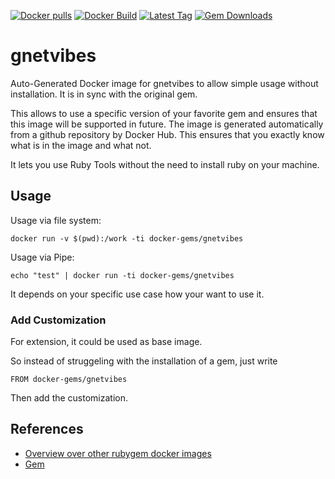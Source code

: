 [![Docker pulls](https://img.shields.io/docker/pulls/rubygem/gnetvibes.svg)](https://hub.docker.com/r/rubygem/gnetvibes/)
[![Docker Build](https://img.shields.io/docker/automated/rubygem/gnetvibes.svg)](https://hub.docker.com/r/rubygem/gnetvibes/)
[![Latest Tag](https://img.shields.io/github/tag/docker-rubygem/gnetvibes.svg)](https://hub.docker.com/r/rubygem/gnetvibes/)
[![Gem Downloads](https://img.shields.io/gem/dt/gnetvibes.svg)](https://rubygems.org/gems/gnetvibes/)
# gnetvibes

Auto-Generated Docker image for gnetvibes to allow simple usage without installation.
It is in sync with the original gem.

This allows to use a specific version of your favorite gem and ensures that this image will be supported in future.
The image is generated automatically from a github repository by Docker Hub.
This ensures that you exactly know what is in the image and what not.

It lets you use Ruby Tools without the need to install ruby on your machine.

## Usage

Usage via file system:

`docker run -v $(pwd):/work -ti docker-gems/gnetvibes`

Usage via Pipe:

`echo "test" | docker run -ti docker-gems/gnetvibes`

It depends on your specific use case how your want to use it.

### Add Customization

For extension, it could be used as base image.

So instead of struggeling with the installation of a gem, just write

`FROM docker-gems/gnetvibes`

Then add the customization.

## References

 - [Overview over other rubygem docker images](https://github.com/thinkbot/docker-rubygem)
 - [Gem](https://rubygems.org/gems/gnetvibes/)
